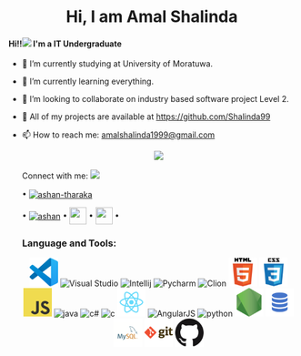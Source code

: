 <h1 align="center"> <b>Hi, I am Amal Shalinda</b></h1>

<h4>Hi!!<img src="https://raw.githubusercontent.com/MartinHeinz/MartinHeinz/master/wave.gif" width="30px"> I'm a IT Undergraduate</h4>

- 🔭 I’m currently studying at University of Moratuwa.
- 🌱 I’m currently learning everything.
- 👯 I’m looking to collaborate on industry based software project Level 2.
- 🤔 All of my projects are available at https://github.com/Shalinda99
- 📫 How to reach me: amalshalinda1999@gmail.com
  <p align="center">
    <a href="https://github.com/DenverCoder1/readme-typing-svg"><img src="https://readme-typing-svg.herokuapp.com?font=Fredoka+One&size=21&color=00EBF7&width=550&lines=Passionate%2C+Enthusiastic+and+Skilled+Undergraduate;Creative%2C+Smart+and+Easy-going+Individual;Responsible"></a>
  </p>
  Connect with me: 
  <img src="https://camo.githubusercontent.com/ec0df7b334d15078e980be8f26f35f1bd6f004eaa4a121db42fed361360c1817/68747470733a2f2f6d656469612e67697068792e636f6d2f6d656469612f4c6e516a7057614f4e386e68723231764e572f67697068792e676966" width=30pcx>
  <p align="left">

  &#8226;
  <a href="https://www.linkedin.com/in/amal-shalinda-188885231/" target="_blank"><img align="center" src="https://cdn-icons-png.flaticon.com/512/174/174857.png" alt="ashan-tharaka" height="30" width="30" /></a>

  &#8226;
  <a href="https://stackoverflow.com/users/20077961/amal-shalinda" target="_blank"><img align="center" src="https://upload.wikimedia.org/wikipedia/commons/thumb/e/ef/Stack_Overflow_icon.svg/768px-Stack_Overflow_icon.svg.png" alt="ashan" height="30" width="30" /></a>
  &#8226;
  <a href="https://www.facebook.com/amal.shalinda.73" target="_blank"><img align="center" src="https://cdn.icon-icons.com/icons2/2108/PNG/512/facebook_icon_130940.png"  height="30" width="30" /></a>
  &#8226;
  <a href="https://www.hackerrank.com/amalshalinda1999" target="_blank"><img align="center" src="https://raw.githubusercontent.com/rahuldkjain/github-profile-readme-generator/master/src/images/icons/Social/hackerrank.svg"  height="30" width="30" /></a>
  &#8226;
   <h3>Language and Tools:</h3>
  </p>
  <p align="center">
  <img  alt="Visual Studio Code" width="50px" src="https://raw.githubusercontent.com/github/explore/80688e429a7d4ef2fca1e82350fe8e3517d3494d/topics/visual-studio-code/visual-studio-code.png" />
  <img  alt="Visual Studio" width="50px" src="https://cdn-icons-png.flaticon.com/512/906/906324.png" />
  <img  alt="Intellij" width="50px" src="https://camo.githubusercontent.com/9db6f827ce993e7f7c656eb9e2bc88164b327bacfc0d6a3bb7952803f3715e06/68747470733a2f2f696d672e69636f6e73382e636f6d2f636f6c6f722f3234302f3030303030302f696e74656c6c696a2d696465612e706e67" />
  <img  alt="Pycharm" width="50px" src="https://camo.githubusercontent.com/cb5ba8d29ac69b68b55c218f7a0c8367e2bb035cfc7d6a40267685c7035cd9d8/68747470733a2f2f696d672e69636f6e73382e636f6d2f636f6c6f722f3234302f3030303030302f7079636861726d2e706e67" />
  <img  alt="Clion" src="https://e7.pngegg.com/pngimages/458/617/png-clipart-clion-jetbrains-intellij-idea-c-macos-linux-angle-text-thumbnail.png" width=50px height=50px/>
  <img  alt="HTML5" width="50px" src="https://raw.githubusercontent.com/github/explore/80688e429a7d4ef2fca1e82350fe8e3517d3494d/topics/html/html.png" />
  <img  alt="CSS3" width="50px" src="https://raw.githubusercontent.com/github/explore/80688e429a7d4ef2fca1e82350fe8e3517d3494d/topics/css/css.png" />
  <img  alt="JavaScript" width="50px" src="https://raw.githubusercontent.com/github/explore/80688e429a7d4ef2fca1e82350fe8e3517d3494d/topics/javascript/javascript.png" />
  <img  alt="java"  width="50px" src="https://img.icons8.com/color/48/000000/java-coffee-cup-logo.png" /> 
  <img alt="c#" width="50px" src="https://e7.pngegg.com/pngimages/520/669/png-clipart-c-logo-c-programming-language-computer-icons-computer-programming-programming-miscellaneous-blue-thumbnail.png"/>
  <img alt="c" width="50px" src="https://img.pngio.com/letter-c-icon-free-download-as-png-and-ico-icon-easy-c-blue-png-256_256.png"/>
  <img  alt="React" width="50px" src="https://raw.githubusercontent.com/github/explore/80688e429a7d4ef2fca1e82350fe8e3517d3494d/topics/react/react.png" />
  <img  alt="AngularJS" width="50px" src="https://cdn3.iconfinder.com/data/icons/popular-services-brands/512/angular-js-512.png" />
  <img src="https://upload.wikimedia.org/wikipedia/commons/thumb/c/c3/Python-logo-notext.svg/1024px-Python-logo-notext.svg.png" alt="python" width="50px" />
  <img  alt="Node.js" width="50px" src="https://raw.githubusercontent.com/github/explore/80688e429a7d4ef2fca1e82350fe8e3517d3494d/topics/nodejs/nodejs.png" />
  <img  alt="SQL" width="50px" src="https://raw.githubusercontent.com/github/explore/80688e429a7d4ef2fca1e82350fe8e3517d3494d/topics/sql/sql.png" />
  <img  alt="MySQL" width="50px" src="https://raw.githubusercontent.com/github/explore/80688e429a7d4ef2fca1e82350fe8e3517d3494d/topics/mysql/mysql.png" />
  <img  alt="Git" width="50px" src="https://raw.githubusercontent.com/github/explore/80688e429a7d4ef2fca1e82350fe8e3517d3494d/topics/git/git.png" />
  <img  alt="GitHub" width="50px" src="https://raw.githubusercontent.com/github/explore/78df643247d429f6cc873026c0622819ad797942/topics/github/github.png" />
